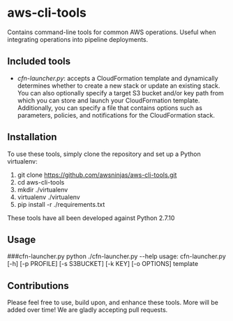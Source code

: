 # aws-cli-tools
Contains command-line tools for common AWS operations. Useful when integrating operations into pipeline deployments.

## Included tools
*  _cfn-launcher.py_: accepts a CloudFormation template and dynamically determines
whether to create a new stack or update an existing stack. You can also
optionally specify a target S3 bucket and/or key path from which you can store
and launch your CloudFormation template. Additionally, you can specify a file
that contains options such as parameters, policies, and notifications for the
CloudFormation stack.

## Installation
To use these tools, simply clone the repository and set up a Python virtualenv:
1. git clone https://github.com/awsninjas/aws-cli-tools.git
2. cd aws-cli-tools
3. mkdir ./virtualenv
4. virtualenv ./virtualenv
5. pip install -r ./requirements.txt

These tools have all been developed against Python 2.7.10

## Usage
###cfn-launcher.py
   python ./cfn-launcher.py --help
   usage: cfn-launcher.py [-h] [-p PROFILE] [-s S3BUCKET] [-k KEY] [-o OPTIONS] template
   
## Contributions
Please feel free to use, build upon, and enhance these tools.  More will be added over time!  We are gladly accepting pull requests.